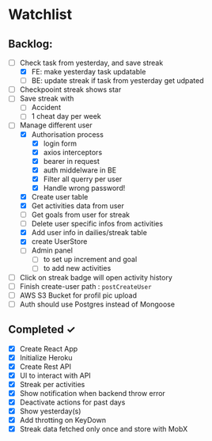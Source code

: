 # Watchlist

## Backlog:

- [ ] Check task from yesterday, and save streak
  - [x] FE: make yesterday task updatable
  - [ ] BE: update streak if task from yesterday get udpated
- [ ] Checkpooint streak shows star
- [ ] Save streak with 
  - [ ] Accident
  - [ ] 1 cheat day per week 
- [ ] Manage different user
  - [x] Authorisation process
    - [x] login form
    - [x] axios interceptors
    - [x] bearer in request
    - [x] auth middelware in BE
    - [x] Filter all querry per user
    - [x] Handle wrong password!
  - [x] Create user table
  - [x] Get activities data from user
  - [ ] Get goals from user for streak
  - [ ] Delete user specific infos from activities
  - [x] Add user info in dailies/streak table
  - [x] create UserStore
  - [ ] Admin panel
    - [ ] to set up increment and goal
    - [ ] to add new activities
- [ ] Click on streak badge will open activity history
- [ ] Finish create-user path : `postCreateUser`
- [ ] AWS S3 Bucket for profil pic upload
- [ ] Auth should use Postgres instead of Mongoose

## Completed ✓

- [x] Create React App
- [x] Initialize Heroku
- [x] Create Rest API
- [x] UI to interact with API
- [x] Streak per activities
- [x] Show notification when backend throw error
- [x] Deactivate actions for past days
- [x] Show yesterday(s)
- [x] Add throtting on KeyDown
- [x] Streak data fetched only once and store with MobX
